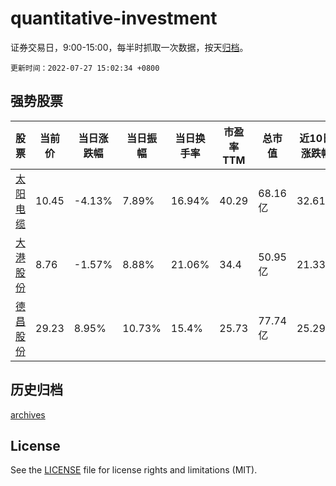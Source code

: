 # quantitative-investment

证券交易日，9:00-15:00，每半时抓取一次数据，按天[归档](archives)。

`更新时间：2022-07-27 15:02:34 +0800`

## 强势股票

|股票|当前价|当日涨跌幅|当日振幅|当日换手率|市盈率TTM|总市值|近10日涨跌幅|
|----|----|----|----|----|----|----|----|
|[太阳电缆](https://xueqiu.com/S/SZ002300)|10.45|-4.13%|7.89%|16.94%|40.29|68.16亿|32.61%|
|[大港股份](https://xueqiu.com/S/SZ002077)|8.76|-1.57%|8.88%|21.06%|34.4|50.95亿|21.33%|
|[德昌股份](https://xueqiu.com/S/SH605555)|29.23|8.95%|10.73%|15.4%|25.73|77.74亿|25.29%|

## 历史归档

[archives](archives)

## License

See the [LICENSE](LICENSE) file for license rights and limitations (MIT).